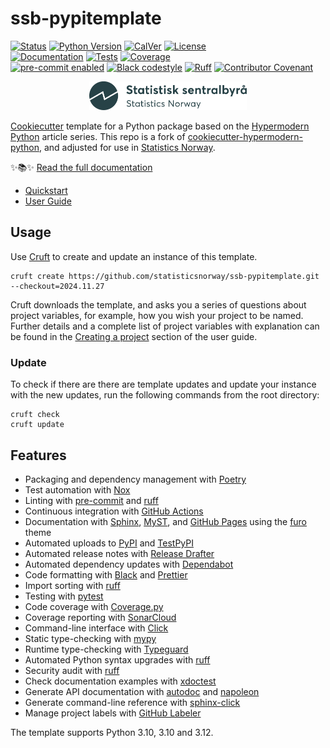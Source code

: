 # ssb-pypitemplate

<!-- badges-begin -->

[![Status][status badge]][status badge]
[![Python Version][python version badge]][github page]
[![CalVer][calver badge]][calver]
[![License][license badge]][license]<br>
[![Documentation][ghpages badge]][ghpages page]
[![Tests][github actions badge]][github actions page]
[![Coverage][sonarcov badge]][sonar page]<br>
[![pre-commit enabled][pre-commit badge]][pre-commit project]
[![Black codestyle][black badge]][black project]
[![Ruff][ruff badge]][ruff project]
[![Contributor Covenant][contributor covenant badge]][code of conduct]

[black badge]: https://img.shields.io/badge/code%20style-black-000000.svg
[black project]: https://github.com/psf/black
[ruff badge]: https://img.shields.io/endpoint?url=https://raw.githubusercontent.com/astral-sh/ruff/main/assets/badge/v2.json
[ruff project]: https://github.com/astral-sh/ruff
[calver badge]: https://img.shields.io/badge/calver-YYYY.MM.DD-22bfda.svg
[calver]: https://calver.org/
[code of conduct]: https://github.com/statisticsnorway/ssb-pypitemplate/blob/main/CODE_OF_CONDUCT.md
[sonarcov badge]: https://sonarcloud.io/api/project_badges/measure?project=statisticsnorway_ssb-pypitemplate-instance&metric=coverage
[sonar page]: https://sonarcloud.io/summary/overall?id=statisticsnorway_ssb-pypitemplate-instance
[contributor covenant badge]: https://img.shields.io/badge/Contributor%20Covenant-2.1-4baaaa.svg
[github actions badge]: https://github.com/statisticsnorway/ssb-pypitemplate/workflows/Tests/badge.svg
[github actions page]: https://github.com/statisticsnorway/ssb-pypitemplate/actions?workflow=Tests
[github page]: https://github.com/statisticsnorway/ssb-pypitemplate
[license badge]: https://img.shields.io/github/license/statisticsnorway/ssb-pypitemplate
[license]: https://opensource.org/license/mit/
[pre-commit badge]: https://img.shields.io/badge/pre--commit-enabled-brightgreen?logo=pre-commit&logoColor=white
[pre-commit project]: https://pre-commit.com/
[python version badge]: https://img.shields.io/pypi/pyversions/ssb-pypitemplate-instance
[ghpages badge]: https://github.com/statisticsnorway/ssb-pypitemplate/actions/workflows/docs.yml/badge.svg
[ghpages page]: https://statisticsnorway.github.io/ssb-pypitemplate/
[status badge]: https://badgen.net/badge/status/stable/4bc51d

<!-- badges-end -->

<p align="center"><img alt="logo" src="docs/_static/ssb_logo.svg" width="50%" /></p>

[Cookiecutter] template for a Python package based on the
[Hypermodern Python] article series.
This repo is a fork of [cookiecutter-hypermodern-python], and adjusted for use
in [Statistics Norway].

✨📚✨ [Read the full documentation][ghpages page]

- [Quickstart]
- [User Guide]

[cookiecutter]: https://github.com/cookiecutter/cookiecutter
[hypermodern python]: https://medium.com/@cjolowicz/hypermodern-python-d44485d9d769
[cookiecutter-hypermodern-python]: https://github.com/cjolowicz/cookiecutter-hypermodern-python.git
[statistics norway]: https://www.ssb.no/en
[quickstart]: https://statisticsnorway.github.io/ssb-pypitemplate/quickstart.html
[user guide]: https://statisticsnorway.github.io/ssb-pypitemplate/guide.html

## Usage

Use [Cruft] to create and update an instance of this template.

```console
cruft create https://github.com/statisticsnorway/ssb-pypitemplate.git --checkout=2024.11.27
```

Cruft downloads the template, and asks you a series of questions about project variables,
for example, how you wish your project to be named. Further details and a complete list of
project variables with explanation can be found in the [Creating a project] section of the
user guide.

[creating a project]: https://statisticsnorway.github.io/ssb-pypitemplate/guide.html#creating-a-project

### Update

To check if there are there are template updates and update your instance with
the new updates, run the following commands from the root directory:

```console
cruft check
cruft update
```

## Features

<!-- features-begin -->

- Packaging and dependency management with [Poetry]
- Test automation with [Nox]
- Linting with [pre-commit] and [ruff]
- Continuous integration with [GitHub Actions]
- Documentation with [Sphinx], [MyST], and [GitHub Pages] using the [furo] theme
- Automated uploads to [PyPI] and [TestPyPI]
- Automated release notes with [Release Drafter]
- Automated dependency updates with [Dependabot]
- Code formatting with [Black] and [Prettier]
- Import sorting with [ruff]
- Testing with [pytest]
- Code coverage with [Coverage.py]
- Coverage reporting with [SonarCloud]
- Command-line interface with [Click]
- Static type-checking with [mypy]
- Runtime type-checking with [Typeguard]
- Automated Python syntax upgrades with [ruff]
- Security audit with [ruff]
- Check documentation examples with [xdoctest]
- Generate API documentation with [autodoc] and [napoleon]
- Generate command-line reference with [sphinx-click]
- Manage project labels with [GitHub Labeler]

The template supports Python 3.10, 3.10 and 3.12.

[autodoc]: https://www.sphinx-doc.org/en/master/usage/extensions/autodoc.html
[black]: https://github.com/psf/black
[click]: https://click.palletsprojects.com/
[coverage.py]: https://coverage.readthedocs.io/
[cruft]: https://cruft.github.io/cruft/
[dependabot]: https://github.com/dependabot/dependabot-core
[furo]: https://pradyunsg.me/furo/
[github actions]: https://github.com/features/actions
[github labeler]: https://github.com/marketplace/actions/github-labeler
[github pages]: https://pages.github.com/
[isort]: https://pycqa.github.io/isort/
[mypy]: https://mypy-lang.org/
[myst]: https://myst-parser.readthedocs.io/
[napoleon]: https://www.sphinx-doc.org/en/master/usage/extensions/napoleon.html
[nox]: https://nox.thea.codes/
[poetry]: https://python-poetry.org/
[pre-commit]: https://pre-commit.com/
[prettier]: https://prettier.io/
[pypi]: https://pypi.org/
[pytest]: https://docs.pytest.org/en/latest/
[release drafter]: https://github.com/release-drafter/release-drafter
[ruff]: https://beta.ruff.rs
[sonarcloud]: https://www.sonarsource.com/products/sonarcloud/
[sphinx]: http://www.sphinx-doc.org/
[sphinx-click]: https://sphinx-click.readthedocs.io/
[testpypi]: https://test.pypi.org/
[typeguard]: https://github.com/agronholm/typeguard
[xdoctest]: https://github.com/Erotemic/xdoctest

<!-- features-end -->
